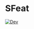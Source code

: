 # SFeat

[![Dev](https://img.shields.io/badge/docs-dev-blue.svg)](https://entrainnm.github.io/SFeat.jl/dev/)

